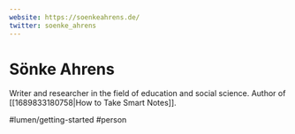 ```yaml
---
website: https://soenkeahrens.de/
twitter: soenke_ahrens
---
```


# Sönke Ahrens

Writer and researcher in the field of education and social science. Author of [[1689833180758|How to Take Smart Notes]].

#lumen/getting-started #person
